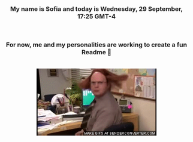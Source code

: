 


<div align="center">
<h3 >My name is Sofia and today is Wednesday, 29 September, 17:25 GMT-4</h3><br>
<h3 >For now, me and my personalities are working to create a fun Readme 👋
</h3><br>
<img src='img/dwight.gif' alt='working...'/>
</div>
